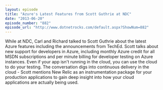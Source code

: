```yaml
---
layout: episode
title: "Azure's Latest Features from Scott Guthrie at NDC"
date: "2013-06-20"
episode_number: "882"
episode_url: "http://www.dotnetrocks.com/default.aspx?ShowNum=882"
---
```


While at NDC, Carl and Richard talked to Scott Guthrie about the latest Azure features including the announcements from TechEd. Scott talks about new support for developers in Azure, including monthly Azure credit for all MSDN subscriptions and per minute billing for developer testing on Azure instances. Even if your app isn't running in the cloud, you can use the cloud to do your testing. The conversation digs into continuous delivery in the cloud - Scott mentions New Relic as an instrumentation package for your production applications to gain deep insight into how your cloud applications are actually being used. 
